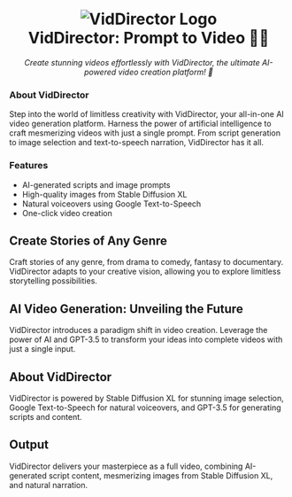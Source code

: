 <h1 align="center">
  <br>
  <img src="https://i.ibb.co/JRxLgjh/Screenshot-2023-09-23-003438.png" alt="VidDirector Logo">
  <br>
  VidDirector: Prompt to Video 🎥🌟
  <br>
</h1>

<p align="center">
  <em>Create stunning videos effortlessly with VidDirector, the ultimate AI-powered video creation platform! 🚀</em>
</p>


### About VidDirector

Step into the world of limitless creativity with VidDirector, your all-in-one AI video generation platform. Harness the power of artificial intelligence to craft mesmerizing videos with just a single prompt. From script generation to image selection and text-to-speech narration, VidDirector has it all.

### Features

- AI-generated scripts and image prompts
- High-quality images from Stable Diffusion XL
- Natural voiceovers using Google Text-to-Speech
- One-click video creation

## Create Stories of Any Genre

Craft stories of any genre, from drama to comedy, fantasy to documentary. VidDirector adapts to your creative vision, allowing you to explore limitless storytelling possibilities.

## AI Video Generation: Unveiling the Future

VidDirector introduces a paradigm shift in video creation. Leverage the power of AI and GPT-3.5 to transform your ideas into complete videos with just a single input.

## About VidDirector

VidDirector is powered by Stable Diffusion XL for stunning image selection, Google Text-to-Speech for natural voiceovers, and GPT-3.5 for generating scripts and content.

## Output

VidDirector delivers your masterpiece as a full video, combining AI-generated script content, mesmerizing images from Stable Diffusion XL, and natural narration.
